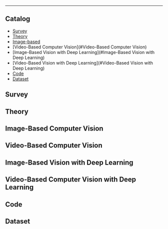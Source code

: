 ****
## Catalog
* [Survey](#Survey)
* [Theory](#Theory)
* [Image-based](#Image-Based)
* [Video-Based Computer Vision](#Video-Based Computer Vision)
* [Image-Based Vision with Deep Learning](#Image-Based Vision with Deep Learning)
* [Video-Based Vision with Deep Learning](#Video-Based Vision with Deep Learning)
* [Code](#Code)
* [Dataset](#Dataset)

Survey
------

Theory
------

Image-Based Computer Vision
------

Video-Based Computer Vision
------

Image-Based Vision with Deep Learning
------

Video-Based Computer Vision with Deep Learning
------

Code
------

Dataset
------
